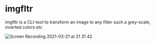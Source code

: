 # imgfltr
imgfltr is a CLI-tool to transform an image to any filter such a grey-scale, inverted colors etc

![Screen Recording 2021-03-21 at 21 31 42](https://user-images.githubusercontent.com/34588445/111937562-fc255f80-8a95-11eb-9c4a-e1fcfee4b1ff.gif)
